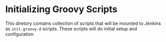 # Initializing Groovy Scripts

This diretory contains collection of scripts that will be mounted to Jenkins as `init.groovy.d` scripts. These scripts will do initial setup and configuration.
